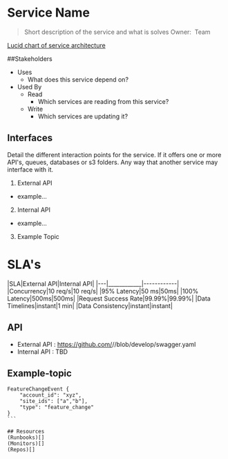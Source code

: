 # Service Name
> Short description of the service and what is solves
  Owner: <Example> Team

[Lucid chart of service architecture]()

##Stakeholders
* Uses
    * What does this service depend on?
* Used By
    * Read
      * Which services are reading from this service?
    * Write
      * Which services are updating it?

## Interfaces
Detail the different interaction points for the service. If it offers one or more API's, queues, databases or s3 folders. Any way that another service may interface with it.
1. External API 
  * example...
2. Internal API 
  * example...
3. Example Topic

# SLA's
|SLA|External API|Internal API|
|---|____________|------------|
|Concurrency|10 req/s|10 req/s|
|95% Latency|50 ms|50ms|
|100% Latency|500ms|500ms|
|Request Success Rate|99.99%|99.99%|
|Data Timelines|instant|1 min|
|Data Consistency|instant|instant|

## API
* External API : https://github.com/<company>/<service>/blob/develop/swagger.yaml
* Internal API : TBD

## Example-topic
```
FeatureChangeEvent {
    "account_id": "xyz",
    "site_ids": ["a","b"],
    "type": "feature_change"
}
``` 

## Resources
(Runbooks)[] 
(Monitors)[]
(Repos)[]
